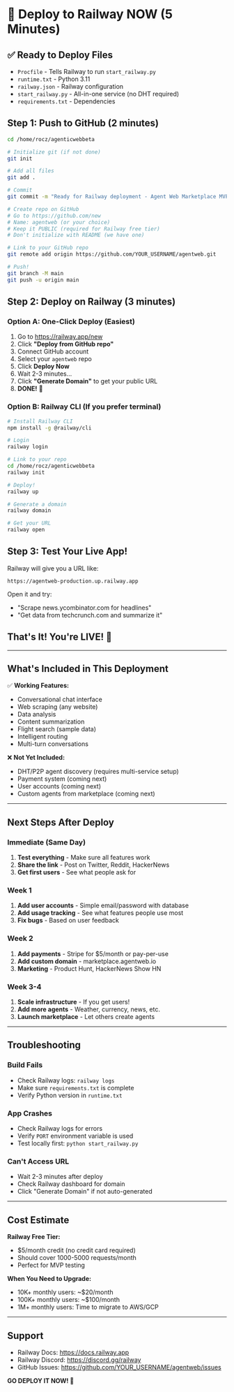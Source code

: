 # 🚀 Deploy to Railway NOW (5 Minutes)

## ✅ Ready to Deploy Files
- `Procfile` - Tells Railway to run `start_railway.py`
- `runtime.txt` - Python 3.11
- `railway.json` - Railway configuration
- `start_railway.py` - All-in-one service (no DHT required)
- `requirements.txt` - Dependencies

## Step 1: Push to GitHub (2 minutes)

```bash
cd /home/rocz/agenticwebbeta

# Initialize git (if not done)
git init

# Add all files
git add .

# Commit
git commit -m "Ready for Railway deployment - Agent Web Marketplace MVP"

# Create repo on GitHub
# Go to https://github.com/new
# Name: agentweb (or your choice)
# Keep it PUBLIC (required for Railway free tier)
# Don't initialize with README (we have one)

# Link to your GitHub repo
git remote add origin https://github.com/YOUR_USERNAME/agentweb.git

# Push!
git branch -M main
git push -u origin main
```

## Step 2: Deploy on Railway (3 minutes)

### Option A: One-Click Deploy (Easiest)
1. Go to https://railway.app/new
2. Click **"Deploy from GitHub repo"**
3. Connect GitHub account
4. Select your `agentweb` repo
5. Click **Deploy Now**
6. Wait 2-3 minutes...
7. Click **"Generate Domain"** to get your public URL
8. **DONE!** 🎉

### Option B: Railway CLI (If you prefer terminal)
```bash
# Install Railway CLI
npm install -g @railway/cli

# Login
railway login

# Link to your repo
cd /home/rocz/agenticwebbeta
railway init

# Deploy!
railway up

# Generate a domain
railway domain

# Get your URL
railway open
```

## Step 3: Test Your Live App!

Railway will give you a URL like:
```
https://agentweb-production.up.railway.app
```

Open it and try:
- "Scrape news.ycombinator.com for headlines"
- "Get data from techcrunch.com and summarize it"

## That's It! You're LIVE! 🚀

---

## What's Included in This Deployment

✅ **Working Features:**
- Conversational chat interface
- Web scraping (any website)
- Data analysis
- Content summarization
- Flight search (sample data)
- Intelligent routing
- Multi-turn conversations

❌ **Not Yet Included:**
- DHT/P2P agent discovery (requires multi-service setup)
- Payment system (coming next)
- User accounts (coming next)
- Custom agents from marketplace (coming next)

---

## Next Steps After Deploy

### Immediate (Same Day)
1. **Test everything** - Make sure all features work
2. **Share the link** - Post on Twitter, Reddit, HackerNews
3. **Get first users** - See what people ask for

### Week 1
1. **Add user accounts** - Simple email/password with database
2. **Add usage tracking** - See what features people use most
3. **Fix bugs** - Based on user feedback

### Week 2
1. **Add payments** - Stripe for $5/month or pay-per-use
2. **Add custom domain** - marketplace.agentweb.io
3. **Marketing** - Product Hunt, HackerNews Show HN

### Week 3-4
1. **Scale infrastructure** - If you get users!
2. **Add more agents** - Weather, currency, news, etc.
3. **Launch marketplace** - Let others create agents

---

## Troubleshooting

### Build Fails
- Check Railway logs: `railway logs`
- Make sure `requirements.txt` is complete
- Verify Python version in `runtime.txt`

### App Crashes
- Check Railway logs for errors
- Verify `PORT` environment variable is used
- Test locally first: `python start_railway.py`

### Can't Access URL
- Wait 2-3 minutes after deploy
- Check Railway dashboard for domain
- Click "Generate Domain" if not auto-generated

---

## Cost Estimate

**Railway Free Tier:**
- $5/month credit (no credit card required)
- Should cover 1000-5000 requests/month
- Perfect for MVP testing

**When You Need to Upgrade:**
- 10K+ monthly users: ~$20/month
- 100K+ monthly users: ~$100/month
- 1M+ monthly users: Time to migrate to AWS/GCP

---

## Support

- Railway Docs: https://docs.railway.app
- Railway Discord: https://discord.gg/railway
- GitHub Issues: https://github.com/YOUR_USERNAME/agentweb/issues

**GO DEPLOY IT NOW! 🚀**
